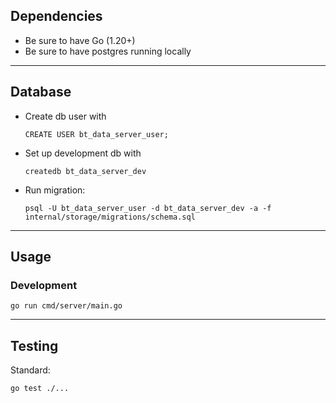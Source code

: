 ## Dependencies
- Be sure to have Go (1.20+)
- Be sure to have postgres running locally
___
## Database
- Create db user with
  ```
  CREATE USER bt_data_server_user;
  ```
- Set up development db with
  ```
  createdb bt_data_server_dev
  ```
- Run migration:
  ```
  psql -U bt_data_server_user -d bt_data_server_dev -a -f internal/storage/migrations/schema.sql
  ```
___
## Usage
### Development
```
go run cmd/server/main.go
```
___
## Testing
Standard:
```
go test ./...
```

